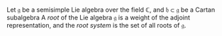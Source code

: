 Let $\mathfrak{g}$ be a semisimple Lie algebra over the field $\mathbb{C}$, and $\mathfrak{h} \subset \mathfrak{g}$ be a Cartan subalgebra A *root* of the Lie algebra $\mathfrak{g}$ is a weight of the adjoint representation, and the *root system* is the set of all roots of $\mathfrak{g}$.

